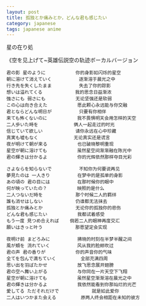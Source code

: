 ```yaml
---
layout: post
title: 孤独とか痛みとか，どんな君も感じたい
category: japanese
tags: japanese anime
---
```


星の在り処

《空を见上げて~英雄伝説空の轨迹ボーカルバージョン



	君の影 星のように			你的身影如闪烁的星空
	朝に溶けて消えていく			逐渐溶于晨光之中
	行き先を失くしたまま			失去了你的踪影
	想いは溢れてくる			我的思念日益渐浓
	強さにも 弱さにも			无论坚强还是软弱
	この心は向き合えた			愿此颗心永远能与你交融
	君とならどんな明日が			只要有你相伴
	来ても怖くないのに			我不畏惧明天会用怎样的天空
	二人歩いた時を				俩人一起走过的时光
	信じていて欲しい			请你永远在心中珍藏
	真実も嘘もなく				无论真实还是谎言
	夜が明けて朝が来る			也已破晓黎明重现
	星空が朝に溶けても			虽然星空间渐渐融在陈光中
	君の輝きは分かるよ			你的光辉依然那样夺目光彩

	さよならを知らないで			不知你为何要说再见
	夢見たのは 一人きり			在梦中的是孤单的身影
	あの頃の 君の目には			在那时候你的眼中
	何が映っていたの？			映照的是什么
	二人つないだ時を			那个时候二人的羁绊
	誰も消せはしない			仍谁都无法抹去
	孤独とか痛みとか			无论你的孤独你的悲伤
	どんな君も感じたい			我都试着感受
	もう一度 見つめ合えれば	倘若二人的眼神再度交汇
	願いはきっと叶う			那愿望定会实现
	
	夜明け前 まどろみに			拂晓的时刻在半梦半醒之间
	風が頬を 流れていく			风从我的脸颊吹过
	君の声 君の香りが			你的声音你的气味
	全てを包んで満ちていく			全部充满四周
	思い出を羽ばたかせ			放飞思念展开翅膀
	君の空へ舞い上がる			与你同在一片天空下飞翔
	星空が朝に溶けても			虽然星空渐渐溶在晨光之中
	君の輝きは分かるよ			我依然能看到你那灿烂的光芒
	愛してる ただそれだけで			就是如此爱你
	二人はいつかまた会える			原两人终会相距在未知的彼方
